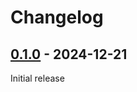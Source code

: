 # Changelog

## [0.1.0](https://github.com/tamdaz/cruml/releases/tag/0.1.0) - 2024-12-21
Initial release
